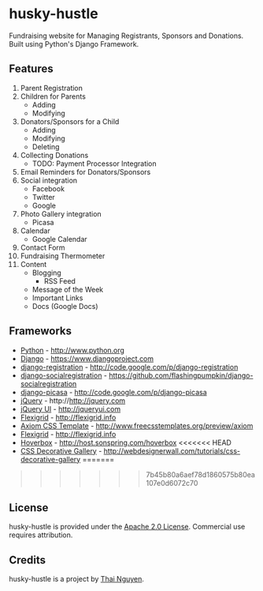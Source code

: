 husky-hustle
============

Fundraising website for Managing Registrants, Sponsors and Donations.  Built using Python's Django Framework.

Features
--------

1. Parent Registration
2. Children for Parents
    * Adding
    * Modifying
3. Donators/Sponsors for a Child
    * Adding
    * Modifying
    * Deleting
4. Collecting Donations
    * TODO: Payment Processor Integration
5. Email Reminders for Donators/Sponsors
6. Social integration
    * Facebook
    * Twitter
    * Google
7. Photo Gallery integration
    * Picasa
8. Calendar
    * Google Calendar
9. Contact Form
10. Fundraising Thermometer
11. Content
    * Blogging
        * RSS Feed
    * Message of the Week
    * Important Links
    * Docs (Google Docs)

Frameworks
----------

* [Python](http://www.python.org) - http://www.python.org
* [Django](http://www.djangoproject.com) - https://www.djangoproject.com
* [django-registration](http://www.djangoproject.com) - http://code.google.com/p/django-registration
* [django-socialregistration](https://github.com/flashingpumpkin/django-socialregistration) - https://github.com/flashingpumpkin/django-socialregistration
* [django-picasa](http://code.google.com/p/django-picasa) - http://code.google.com/p/django-picasa
* [jQuery](http://http://jquery.com) - http://http://jquery.com
* [jQuery UI](http://jqueryui.com) - http://jqueryui.com
* [Flexigrid](http://flexigrid.info) - http://flexigrid.info
* [Axiom CSS Template](http://www.freecsstemplates.org/preview/axiom) - http://www.freecsstemplates.org/preview/axiom
* [Flexigrid](http://flexigrid.info) - http://flexigrid.info
* [Hoverbox](http://host.sonspring.com/hoverbox) - http://host.sonspring.com/hoverbox
<<<<<<< HEAD
* [CSS Decorative Gallery](http://webdesignerwall.com/tutorials/css-decorative-gallery) - http://webdesignerwall.com/tutorials/css-decorative-gallery
=======
>>>>>>> 7b45b80a6aef78d1860575b80ea107e0d6072c70

License
-------

husky-hustle is provided under the [Apache 2.0 License](http://www.apache.org/licenses/LICENSE-2.0). Commercial use requires attribution.

Credits
-------

husky-hustle is a project by [Thai Nguyen](http://www.thaiandhien.com/).